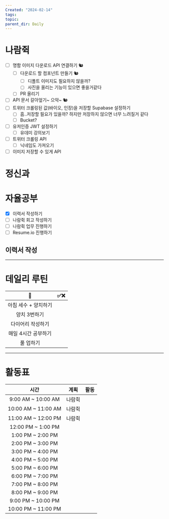 ```yaml
---
Created: "2024-02-14"
tags: 
topic: 
parent_dir: Daily
---
```

# 나람쥑
- [ ] 명함 이미지 다운로드 API 연결하기 🐿️
    - [ ] 다운로드 할 컴포넌트 만들기 🐿️
        - [ ] 디폴트 이미지도 필요하지 않을까?
        - [ ] 사진을 올리는 기능이 있으면 좋을거같다
    - [ ] PR 올리기
- [ ] API 문서 갈아엎기~ 으악~ 🐿️
- [ ] 트위터 크롤링된 값(바이오, 인장)을 저장할 Supabase 설정하기
    - [ ] 흠..저장할 필요가 있을까? 하지만 저장하지 않으면 너무 느려질거 같다
    - [ ] Bucket?
- [ ] 유저인증 JWT 설정하기
    - [ ] 유데미 강의보기
- [ ] 트위터 크롤링 API 
	- [ ] 닉네임도 가져오기
- [ ] 이미지 저장할 수 있게 API 
# 정신과
# 자율공부
- [x] 이력서 작성하기
- [ ] 나람쥑 회고 작성하기
- [ ] 나람쥑 업무 진행하기
- [ ] Resume.io 진행하기

## 이력서 작성
----
# 데일리 루틴
|         🐣          | ✅❌    |
|:-------------------:|:---:|
|    아침 세수 + 양치하기    |     |
|    양치 3번하기     |     |
|  다이어리 작성하기  |     |
| 매일 4시간 공부하기 |     |
|      풀 업하기      |     |

----
# 활동표
| 시간 | 계획 | 활동 |
| :--: | :--: | ---- |
| 9:00 AM ~ 10:00 AM | 나람쥑 |  |
| 10:00 AM ~ 11:00 AM | 나람쥑 |  |
| 11:00 AM ~ 12:00 PM | 나람쥑 |  |
| 12:00 PM ~ 1:00 PM |  |  |
| 1:00 PM ~ 2:00 PM |  |  |
| 2:00 PM ~ 3:00 PM |  |  |
| 3:00 PM ~ 4:00 PM |  |  |
| 4:00 PM ~ 5:00 PM |  |  |
| 5:00 PM ~ 6:00 PM |  |  |
| 6:00 PM ~ 7:00 PM |  |  |
| 7:00 PM ~ 8:00 PM |  |  |
| 8:00 PM ~ 9:00 PM |  |  |
| 9:00 PM ~ 10:00 PM |  |  |
| 10:00 PM ~ 11:00 PM |  |  |

